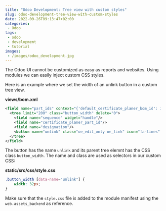 ```yaml
---
title: "Odoo Development: Tree view with custom styles"
slug: odoo-development-tree-view-with-custom-styles
date: 2022-09-26T09:13:47+02:00
categories:
 - Odoo
tags:
 - odoo
 - development
 - tutorial
images:
 - /images/odoo_development.jpg
---
```


The Odoo UI cannot be customized as easy as reports and websites. Using modules we can easily inject custom CSS styles.

<!--more-->

Here is an example where we set the width of an unlink button in a custom tree view.

**views/bom.xml**

```xml
<field name="part_ids" context="{'default_certificate_planer_bom_id': id}">
  <tree limit="200" class="button_width" delete="0">
	<field name="sequence" widget="handle"/>
	<field name="certificate_planer_part_id"/>
	<field name="designation"/>
	<button name="unlink" class="oe_edit_only oe_link" icon="fa-times" type="object" string="Remove"/>
  </tree>
</field>
```

The button has the name `unlink` and its parent tree elemnt has the CSS class `button_width`. The name and class are used as selectors in our custom CSS:

**static/src/css/style.css**

```css
.button_width [data-name="unlink"] {
    width: 32px;
}
```

Make sure that the `style.css` file is added to the module manifest using the `web.assets_backend` as reference.
